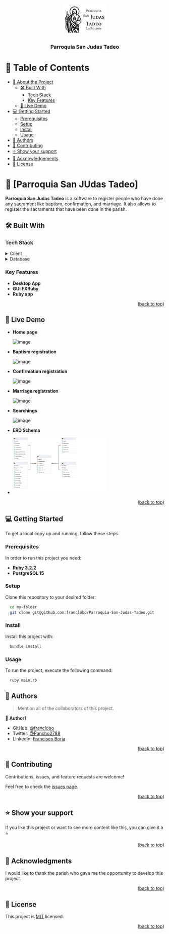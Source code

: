 <a name="readme-top"></a>

<div align="center">
  <img src="./astets/images/Logo-SJT.png" alt="logo" width="140"  height="auto" />
  <br/>

  <h3><b>Parroquia San Judas Tadeo</b></h3>

</div>

<!-- TABLE OF CONTENTS -->

# 📗 Table of Contents

- [📖 About the Project](#about-project)
  - [🛠 Built With](#built-with)
    - [Tech Stack](#tech-stack)
    - [Key Features](#key-features)
  - [🚀 Live Demo](#live-demo)
- [💻 Getting Started](#getting-started)
  - [Prerequisites](#prerequisites)
  - [Setup](#setup)
  - [Install](#install)
  - [Usage](#usage)
- [👥 Authors](#authors)
- [🤝 Contributing](#contributing)
- [⭐️ Show your support](#support)
- [🙏 Acknowledgements](#acknowledgements)
- [📝 License](#license)

<!-- PROJECT DESCRIPTION -->

# 📖 [Parroquia San JUdas Tadeo] <a name="about-project"></a>

**Parroquia San Judas Tadeo** is a software to register people who have done any sacrament like baptism, confirmation, and marriage. It also allows to register the sacraments that have been done in the parish.

## 🛠 Built With <a name="built-with"></a>

### Tech Stack <a name="tech-stack"></a>

<details>
  <summary>Client</summary>
  <ul>
    <li><a href="https://reactjs.org/">Ruby</a></li>
    <li><a href="https://reactjs.org/">FXRuby</a></li>
  </ul>
</details>

<details>
<summary>Database</summary>
  <ul>
    <li><a href="https://www.postgresql.org/">PostgreSQL</a></li>
  </ul>
</details>

<!-- Features -->

### Key Features <a name="key-features"></a>

- **Desktop App**
- **GUI FXRuby**
- **Ruby app**

<p align="right">(<a href="#readme-top">back to top</a>)</p>

<!-- LIVE DEMO -->

## 🚀 Live Demo <a name="live-demo"></a>

- **Home page**

  ![image](https://github.com/franclobo/Parroquia-San-Judas-Tadeo/assets/58642949/1735692c-1695-4fdd-8513-9f17397eb5e7)

- **Baptism registration**

  ![image](https://github.com/franclobo/Parroquia-San-Judas-Tadeo/assets/58642949/fa4899be-c2f0-40d8-b666-d0f8720ac505)

- **Confirmation registration**

  ![image](https://github.com/franclobo/Parroquia-San-Judas-Tadeo/assets/58642949/eb01aa3f-daaf-4224-9404-a27a267ea0cd)

- **Marriage registration**

  ![image](https://github.com/franclobo/Parroquia-San-Judas-Tadeo/assets/58642949/bcd2b719-441e-4cb9-8c5c-f992379117c0)

- **Searchings**

  ![image](https://github.com/franclobo/Parroquia-San-Judas-Tadeo/assets/58642949/214d8143-4dbb-4ee3-aee1-40646657ba40)

- **ERD Schema**

- <img src="./astets/images/schema.png" alt="schema" width="300"  height="auto" />


<p align="right">(<a href="#readme-top">back to top</a>)</p>

<!-- GETTING STARTED -->

## 💻 Getting Started <a name="getting-started"></a>


To get a local copy up and running, follow these steps.

### Prerequisites

In order to run this project you need:

- **Ruby 3.2.2**
- **PostgreSQL 15**

### Setup

Clone this repository to your desired folder:

```sh
  cd my-folder
  git clone git@github.com:franclobo/Parroquia-San-Judas-Tadeo.git
```


### Install

Install this project with:


```sh
  bundle install
```


### Usage

To run the project, execute the following command:

```sh
  ruby main.rb
```

<!-- AUTHORS -->

## 👥 Authors <a name="authors"></a>

> Mention all of the collaborators of this project.

👤 **Author1**

- GitHub: [@franclobo](https://github.com/franclobo)
- Twitter: [@Pancho2788](https://twitter.com/Pancho2788)
- LinkedIn: [Francisco Borja](https://www.linkedin.com/in/francisco-borja-lobato/)

<p align="right">(<a href="#readme-top">back to top</a>)</p>

<!-- CONTRIBUTING -->

## 🤝 Contributing <a name="contributing"></a>

Contributions, issues, and feature requests are welcome!

Feel free to check the [issues page](../../issues/).

<p align="right">(<a href="#readme-top">back to top</a>)</p>

<!-- SUPPORT -->

## ⭐️ Show your support <a name="support"></a>

If you like this project or want to see more content like this, you can give it a ⭐️

<p align="right">(<a href="#readme-top">back to top</a>)</p>

<!-- ACKNOWLEDGEMENTS -->

## 🙏 Acknowledgments <a name="acknowledgements"></a>

I would like to thank the parish who gave me the opportunity to develop this project.

<p align="right">(<a href="#readme-top">back to top</a>)</p>

<!-- LICENSE -->

## 📝 License <a name="license"></a>

This project is [MIT](./LICENSE) licensed.

<p align="right">(<a href="#readme-top">back to top</a>)</p>
